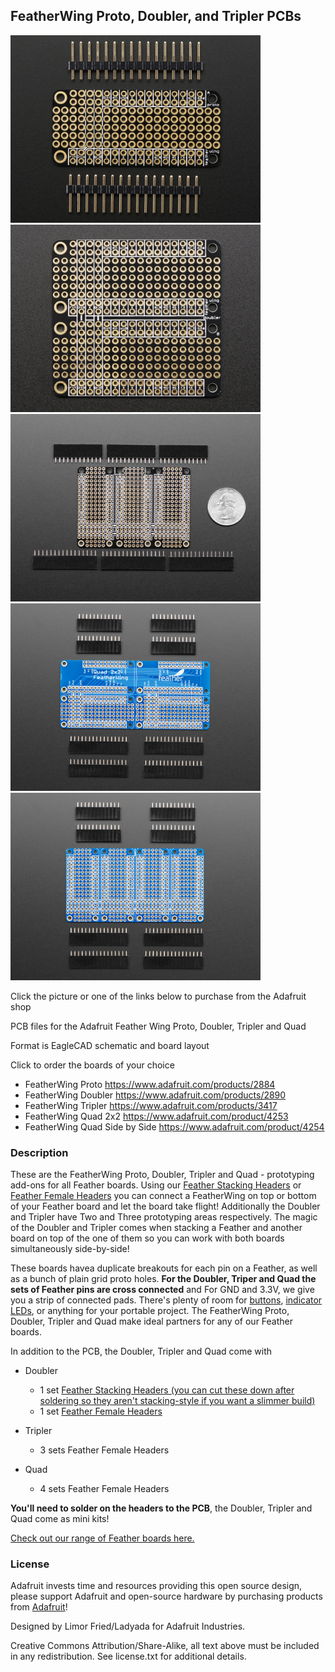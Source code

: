 ## FeatherWing Proto, Doubler, and Tripler PCBs

<a href="http://www.adafruit.com/products/2884"><img src="assets/2884.jpg?raw=true" width="400px"></a><br/>
<a href="http://www.adafruit.com/products/2890"><img src="assets/2890.jpg?raw=true" width="400px"></a><br/>
<a href="http://www.adafruit.com/products/3417"><img src="assets/3417.jpg?raw=true" width="400px"></a><br/>
<a href="http://www.adafruit.com/products/4253"><img src="assets/4253.jpg?raw=true" width="400px"></a><br/>
<a href="http://www.adafruit.com/products/4254"><img src="assets/4254.jpg?raw=true" width="400px"></a>&nbsp; 

Click the picture or one of the links below to purchase from the Adafruit shop

PCB files for the Adafruit Feather Wing Proto, Doubler, Tripler and Quad

Format is EagleCAD schematic and board layout 

Click to order the boards of your choice
 * FeatherWing Proto https://www.adafruit.com/products/2884
 * FeatherWing Doubler https://www.adafruit.com/products/2890
 * FeatherWing Tripler https://www.adafruit.com/products/3417
 * FeatherWing Quad 2x2 https://www.adafruit.com/product/4253
 * FeatherWing Quad Side by Side https://www.adafruit.com/product/4254

### Description

These are the FeatherWing Proto, Doubler, Tripler and Quad - prototyping add-ons for all Feather boards. Using our [Feather Stacking Headers](https://www.adafruit.com/products/2830) or [Feather Female Headers](http://www.adafruit.com/products/2886) you can connect a FeatherWing on top or bottom of your Feather board and let the board take flight! Additionally the Doubler and Tripler have Two and Three prototyping areas respectively. The magic of the Doubler and Tripler comes when stacking a Feather and another board on top of the one of them so you can work with both boards simultaneously side-by-side!

These boards havea duplicate breakouts for each pin on a Feather, as well as a bunch of plain grid proto holes. **For the Doubler, Triper and Quad the sets of Feather pins are cross connected** and For GND and 3.3V, we give you a strip of connected pads. There's plenty of room for [buttons](https://www.adafruit.com/categories/235), [indicator LEDs](https://www.adafruit.com/categories/90), or anything for your portable project. The FeatherWing Proto, Doubler, Tripler and Quad make ideal partners for any of our Feather boards.

In addition to the PCB, the Doubler, Tripler and Quad come with 

* Doubler
	* 1 set [Feather Stacking Headers (you can cut these down after soldering so they aren't stacking-style if you want a slimmer build)](https://www.adafruit.com/products/2830)
	* 1 set [Feather Female Headers](http://www.adafruit.com/products/2886)

* Tripler
	* 3 sets Feather Female Headers

* Quad
    * 4 sets Feather Female Headers

**You'll need to solder on the headers to the PCB**, the Doubler, Tripler and Quad come as mini kits!

[Check out our range of Feather boards here.](https://www.adafruit.com/feather)

### License

Adafruit invests time and resources providing this open source design, please support Adafruit and open-source hardware by purchasing products from [Adafruit](https://www.adafruit.com)!

Designed by Limor Fried/Ladyada for Adafruit Industries.

Creative Commons Attribution/Share-Alike, all text above must be included in any redistribution. See license.txt for additional details.

